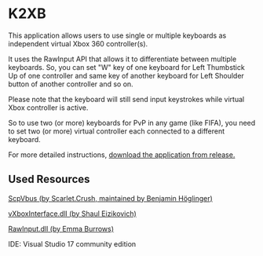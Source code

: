 # K2XB
This application allows users to use single or multiple keyboards as independent virtual Xbox 360 controller(s).


It uses the RawInput API that allows it to differentiate between multiple keyboards. So, you can set "W" key of one keyboard for Left Thumbstick Up of one controller and same key of another keyboard for Left Shoulder button of another controller and so on. 


Please note that the keyboard will still send input keystrokes while virtual Xbox controller is active.


So to use two (or more) keyboards for PvP in any game (like FIFA), you need to set two (or more) virtual controller each connected to a different keyboard. 


For more detailed instructions, [download the application from release.](https://github.com/SS-035/K2XB/releases/latest/download/K2XB_v0.2.zip)


## Used Resources

[ScpVbus (by Scarlet.Crush, maintained by Benjamin Höglinger)](https://github.com/nefarius/ScpVBus)

[vXboxInterface.dll (by Shaul Eizikovich)](https://github.com/shauleiz/vXboxInterface/)

[RawInput.dll (by Emma Burrows)](https://www.codeproject.com/articles/17123/using-raw-input-from-c-to-handle-multiple-keyboard)

IDE: Visual Studio 17 community edition

